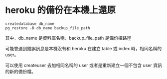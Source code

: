 # heroku 的備份在本機上還原

```
createdatabase db_name
pg_restore -D db_name backup_file_path
```

其中，db_name 是資料庫名稱，backup_file_path 是備份檔路徑

可能會遇到錯誤訊息是本機沒有和 heroku 在建立 table 或 index 時，相同名稱的 user。

可以使用 createuser 去加相同名稱的 user 或者是重新建立一個不包含 user 資訊的新的備份檔。